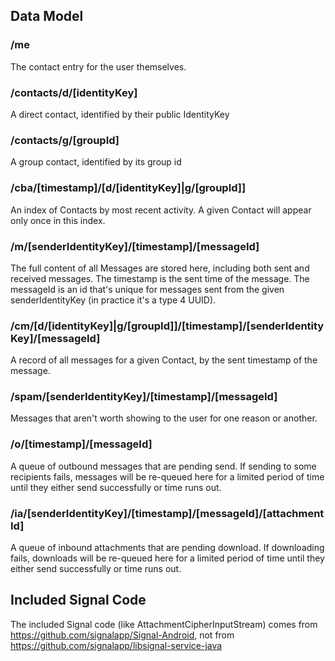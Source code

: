 ## Data Model

### /me
The contact entry for the user themselves.

### /contacts/d/[identityKey]
A direct contact, identified by their public IdentityKey

### /contacts/g/[groupId]
A group contact, identified by its group id

### /cba/[timestamp]/[d/[identityKey]|g/[groupId]]
An index of Contacts by most recent activity. A given Contact will appear only once in this index.

### /m/[senderIdentityKey]/[timestamp]/[messageId]
The full content of all Messages are stored here, including both sent and received messages.
The timestamp is the sent time of the message. The messageId is an id that's unique for messages
sent from the given senderIdentityKey (in practice it's a type 4 UUID).

### /cm/[d/[identityKey]|g/[groupId]]/[timestamp]/[senderIdentityKey]/[messageId]
A record of all messages for a given Contact, by the sent timestamp of the message.

### /spam/[senderIdentityKey]/[timestamp]/[messageId]
Messages that aren't worth showing to the user for one reason or another.

### /o/[timestamp]/[messageId]
A queue of outbound messages that are pending send. If sending to some recipients fails, messages
will be re-queued here for a limited period of time until they either send successfully or time
runs out.

### /ia/[senderIdentityKey]/[timestamp]/[messageId]/[attachmentId]
A queue of inbound attachments that are pending download. If downloading fails, downloads will be
re-queued here for a limited period of time until they either send successfully or time runs out.

## Included Signal Code
The included Signal code (like AttachmentCipherInputStream) comes from https://github.com/signalapp/Signal-Android,
 not from https://github.com/signalapp/libsignal-service-java